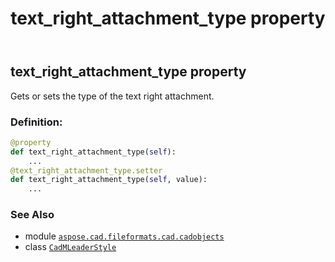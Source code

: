 ﻿---
title: text_right_attachment_type property
second_title: Aspose.CAD for Python via .NET API References
description: 
type: docs
weight: 860
url: /python-net/aspose.cad.fileformats.cad.cadobjects/cadmleaderstyle/text_right_attachment_type/
is_root: false
---

## text_right_attachment_type property


Gets or sets the type of the text right attachment.
### Definition:
```python
@property
def text_right_attachment_type(self):
    ...
@text_right_attachment_type.setter
def text_right_attachment_type(self, value):
    ...
```

### See Also
* module [`aspose.cad.fileformats.cad.cadobjects`](../../)
* class [`CadMLeaderStyle`](/cad/python-net/aspose.cad.fileformats.cad.cadobjects/cadmleaderstyle)
